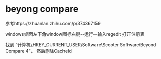 # beyong compare

参考https://zhuanlan.zhihu.com/p/374367159



windows桌面左下角window图标右键--运行--输入regedit  打开注册表

找到 “计算机\HKEY_CURRENT_USER\Software\Scooter Software\Beyond Compare 4”， 然后删除CacheId 

